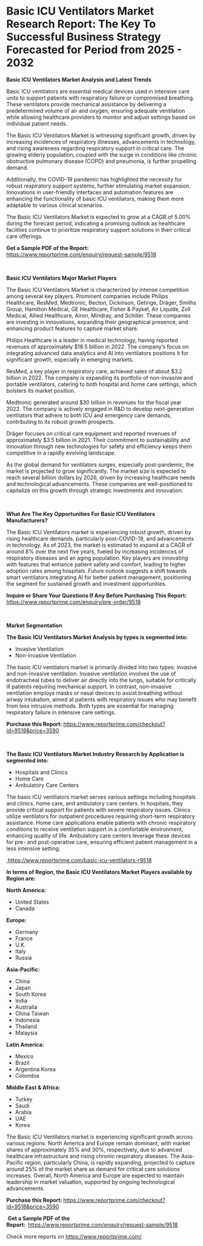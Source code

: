 <p><h1>Basic ICU Ventilators Market Research Report: The Key To Successful Business Strategy Forecasted for Period from 2025 - 2032</h1></p><p><strong>Basic ICU Ventilators Market Analysis and Latest Trends</strong></p>
<p><p>Basic ICU ventilators are essential medical devices used in intensive care units to support patients with respiratory failure or compromised breathing. These ventilators provide mechanical assistance by delivering a predetermined volume of air and oxygen, ensuring adequate ventilation while allowing healthcare providers to monitor and adjust settings based on individual patient needs. </p><p>The Basic ICU Ventilators Market is witnessing significant growth, driven by increasing incidences of respiratory illnesses, advancements in technology, and rising awareness regarding respiratory support in critical care. The growing elderly population, coupled with the surge in conditions like chronic obstructive pulmonary disease (COPD) and pneumonia, is further propelling demand. </p><p>Additionally, the COVID-19 pandemic has highlighted the necessity for robust respiratory support systems, further stimulating market expansion. Innovations in user-friendly interfaces and automation features are enhancing the functionality of basic ICU ventilators, making them more adaptable to various clinical scenarios. </p><p>The Basic ICU Ventilators Market is expected to grow at a CAGR of 5.00% during the forecast period, indicating a promising outlook as healthcare facilities continue to prioritize respiratory support solutions in their critical care offerings.</p></p>
<p><strong>Get a Sample PDF of the Report:&nbsp;</strong> <a href="https://www.reportprime.com/enquiry/request-sample/9518?utm_campaign=3270&utm_medium=2&utm_source=Github&utm_content=ia&utm_term=20032025&utm_id=basic-icu-ventilators">https://www.reportprime.com/enquiry/request-sample/9518</a></p>
<p>&nbsp;</p>
<p><strong>Basic ICU Ventilators Major Market Players</strong></p>
<p><p>The Basic ICU Ventilators Market is characterized by intense competition among several key players. Prominent companies include Philips Healthcare, ResMed, Medtronic, Becton, Dickinson, Getinge, Dräger, Smiths Group, Hamilton Medical, GE Healthcare, Fisher & Paykel, Air Liquide, Zoll Medical, Allied Healthcare, Airon, Mindray, and Schiller. These companies are investing in innovations, expanding their geographical presence, and enhancing product features to capture market share.</p><p>Philips Healthcare is a leader in medical technology, having reported revenues of approximately $18.5 billion in 2022. The company’s focus on integrating advanced data analytics and AI into ventilators positions it for significant growth, especially in emerging markets.</p><p>ResMed, a key player in respiratory care, achieved sales of about $3.2 billion in 2022. The company is expanding its portfolio of non-invasive and portable ventilators, catering to both hospital and home care settings, which bolsters its market position.</p><p>Medtronic generated around $30 billion in revenues for the fiscal year 2022. The company is actively engaged in R&D to develop next-generation ventilators that adhere to both ICU and emergency care demands, contributing to its robust growth prospects.</p><p>Dräger focuses on critical care equipment and reported revenues of approximately $3.5 billion in 2021. Their commitment to sustainability and innovation through new technologies for safety and efficiency keeps them competitive in a rapidly evolving landscape.</p><p>As the global demand for ventilators surges, especially post-pandemic, the market is projected to grow significantly. The market size is expected to reach several billion dollars by 2026, driven by increasing healthcare needs and technological advancements. These companies are well-positioned to capitalize on this growth through strategic investments and innovation.</p></p>
<p>&nbsp;</p>
<p><strong>What Are The Key Opportunities For Basic ICU Ventilators Manufacturers?</strong></p>
<p><p>The Basic ICU Ventilators market is experiencing robust growth, driven by rising healthcare demands, particularly post-COVID-19, and advancements in technology. As of 2023, the market is estimated to expand at a CAGR of around 8% over the next five years, fueled by increasing incidences of respiratory diseases and an aging population. Key players are innovating with features that enhance patient safety and comfort, leading to higher adoption rates among hospitals. Future outlook suggests a shift towards smart ventilators integrating AI for better patient management, positioning the segment for sustained growth and investment opportunities.</p></p>
<p><strong>Inquire or Share Your Questions If Any Before Purchasing This Report:</strong> <a href="https://www.reportprime.com/enquiry/pre-order/9518?utm_campaign=3270&utm_medium=2&utm_source=Github&utm_content=ia&utm_term=20032025&utm_id=basic-icu-ventilators">https://www.reportprime.com/enquiry/pre-order/9518</a></p>
<p>&nbsp;</p>
<p><strong>Market Segmentation</strong></p>
<p><strong>The Basic ICU Ventilators Market Analysis by types is segmented into:</strong></p>
<p><ul><li>Invasive Ventilation</li><li>Non-invasive Ventilation</li></ul></p>
<p><p>The basic ICU ventilators market is primarily divided into two types: invasive and non-invasive ventilation. Invasive ventilation involves the use of endotracheal tubes to deliver air directly into the lungs, suitable for critically ill patients requiring mechanical support. In contrast, non-invasive ventilation employs masks or nasal devices to assist breathing without airway intubation, aimed at patients with respiratory issues who may benefit from less intrusive methods. Both types are essential for managing respiratory failure in intensive care settings.</p></p>
<p><strong>Purchase this Report:&nbsp;</strong><a href="https://www.reportprime.com/checkout?id=9518&price=3590&utm_campaign=3270&utm_medium=2&utm_source=Github&utm_content=ia&utm_term=20032025&utm_id=basic-icu-ventilators">https://www.reportprime.com/checkout?id=9518&price=3590</a></p>
<p>&nbsp;</p>
<p><strong>The Basic ICU Ventilators Market Industry Research by Application is segmented into:</strong></p>
<p><ul><li>Hospitals and Clinics</li><li>Home Care</li><li>Ambulatory Care Centers</li></ul></p>
<p><p>The basic ICU ventilators market serves various settings including hospitals and clinics, home care, and ambulatory care centers. In hospitals, they provide critical support for patients with severe respiratory issues. Clinics utilize ventilators for outpatient procedures requiring short-term respiratory assistance. Home care applications enable patients with chronic respiratory conditions to receive ventilation support in a comfortable environment, enhancing quality of life. Ambulatory care centers leverage these devices for pre- and post-operative care, ensuring efficient patient management in a less intensive setting.</p></p>
<p><a href="https://www.reportprime.com/basic-icu-ventilators-r9518?utm_campaign=3270&utm_medium=2&utm_source=Github&utm_content=ia&utm_term=20032025&utm_id=basic-icu-ventilators">&nbsp;https://www.reportprime.com/basic-icu-ventilators-r9518</a></p>
<p><strong>In terms of Region, the Basic ICU Ventilators Market Players available by Region are:</strong></p>
<p>
    <p> <strong> North America: </strong>
        <ul>
            <li>United States</li>
            <li>Canada</li>
        </ul>
        </p> 
    <p> <strong> Europe: </strong>
        <ul>
            <li>Germany</li>
            <li>France</li>
            <li>U.K.</li>
            <li>Italy</li>
            <li>Russia</li>
        </ul>
        </p> 
    <p> <strong> Asia-Pacific: </strong>
        <ul>
            <li>China</li>
            <li>Japan</li>
            <li>South Korea</li>
            <li>India</li>
            <li>Australia</li>
            <li>China Taiwan</li>
            <li>Indonesia</li>
            <li>Thailand</li>
            <li>Malaysia</li>
        </ul>
        </p> 
    <p> <strong> Latin America: </strong>
        <ul>
            <li>Mexico</li>
            <li>Brazil</li>
            <li>Argentina Korea</li>
            <li>Colombia</li>
        </ul>
        </p> 
    <p> <strong> Middle East & Africa: </strong>
        <ul>
            <li>Turkey</li>
            <li>Saudi</li>
            <li>Arabia</li>
            <li>UAE</li>
            <li>Korea</li>
        </ul>
    </p>
    </p>
<p><p>The Basic ICU Ventilators market is experiencing significant growth across various regions. North America and Europe remain dominant, with market shares of approximately 35% and 30%, respectively, due to advanced healthcare infrastructure and rising chronic respiratory diseases. The Asia-Pacific region, particularly China, is rapidly expanding, projected to capture around 25% of the market share as demand for critical care solutions increases. Overall, North America and Europe are expected to maintain leadership in market valuation, supported by ongoing technological advancements.</p></p>
<p><strong>Purchase this Report: </strong><a href="https://www.reportprime.com/checkout?id=9518&price=3590&utm_campaign=3270&utm_medium=2&utm_source=Github&utm_content=ia&utm_term=20032025&utm_id=basic-icu-ventilators">https://www.reportprime.com/checkout?id=9518&price=3590</a></p>
<p>&nbsp;<strong>Get a Sample PDF of the Report:&nbsp;&nbsp;</strong><a href="https://www.reportprime.com/enquiry/request-sample/9518?utm_campaign=3270&utm_medium=2&utm_source=Github&utm_content=ia&utm_term=20032025&utm_id=basic-icu-ventilators">https://www.reportprime.com/enquiry/request-sample/9518</a></p>
<p><strong></strong></p>
<p>Check more reports on <a href="https://www.reportprime.com/?utm_campaign=3270&utm_medium=2&utm_source=Github&utm_content=ia&utm_term=20032025&utm_id=basic-icu-ventilators">https://www.reportprime.com/</a></p>